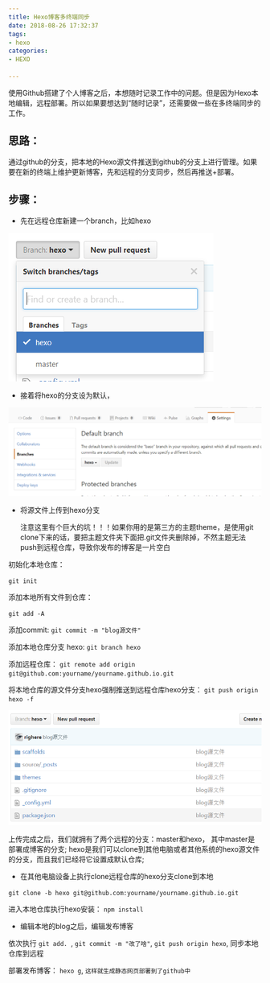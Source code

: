 ```yaml
---
title: Hexo博客多终端同步
date: 2018-08-26 17:32:37
tags:
- hexo
categories:
- HEXO

---
```

使用Github搭建了个人博客之后，本想随时记录工作中的问题。但是因为Hexo本地编辑，远程部署。所以如果要想达到“随时记录”，还需要做一些在多终端同步的工作。

## 思路： 
通过github的分支，把本地的Hexo源文件推送到github的分支上进行管理。如果要在新的终端上维护更新博客，先和远程的分支同步，然后再推送+部署。

## 步骤：
- 先在远程仓库新建一个branch，比如hexo

![新建hexo分支](./Hexo博客多终端同步/newHexoBranch.png)

- 接着将hexo的分支设为默认，
  
![设置成默认分支](./Hexo博客多终端同步/SetDefaultBranch.png)
- 将源文件上传到hexo分支

    注意这里有个巨大的坑！！！如果你用的是第三方的主题theme，是使用git clone下来的话，要把主题文件夹下面把.git文件夹删除掉，不然主题无法push到远程仓库，导致你发布的博客是一片空白

初始化本地仓库：

`git init `

添加本地所有文件到仓库： 

` git add -A `

添加commit:
` git commit -m "blog源文件" `

添加本地仓库分支 hexo: 
` git branch hexo `

添加远程仓库：
` git remote add origin git@github.com:yourname/yourname.github.io.git `

将本地仓库的源文件分支hexo强制推送到远程仓库hexo分支：
` git push origin hexo -f `

![上传完成](./Hexo博客多终端同步/hexo_srcfiles.png)

上传完成之后，我们就拥有了两个远程的分支：master和hexo， 其中master是部署成博客的分支; hexo是我们可以clone到其他电脑或者其他系统的hexo源文件的分支，而且我们已经将它设置成默认仓库;

- 在其他电脑设备上执行clone远程仓库的hexo分支clone到本地

` git clone -b hexo git@github.com:yourname/yourname.github.io.git `

进入本地仓库执行hexo安装： ` npm install `

- 编辑本地的blog之后，编辑发布博客

依次执行 ` git add.  `, ` git commit -m "改了啥" `, ` git push origin hexo `,  同步本地仓库到远程

部署发布博客： ` hexo g `, ` 这样就生成静态网页部署到了github中 `